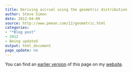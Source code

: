 ```yaml
---
title: Deriving accrual using the geometric distribution
author: Steve Simon
date: 2012-04-09
source: http://www.pmean.com/12/geometric.html
categories:
- "*Blog post"
- 2012
- Being updated
output: html_document
page_update: no
---
```


You can find an [earlier version][sim1] of this page on my [website][sim2].

[sim1]: http://www.pmean.com/12/geometric.html
[sim2]: http://www.pmean.com
